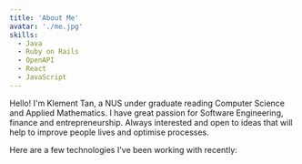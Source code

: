 ```yaml
---
title: 'About Me'
avatar: './me.jpg'
skills:
  - Java
  - Ruby on Rails
  - OpenAPI
  - React
  - JavaScript
---
```


Hello! I'm Klement Tan, a NUS under graduate reading Computer Science and Applied Mathematics. I have great passion for Software Engineering, finance and entrepreneurship. Always interested and open to ideas that will help to improve people lives and optimise processes.

Here are a few technologies I've been working with recently:
